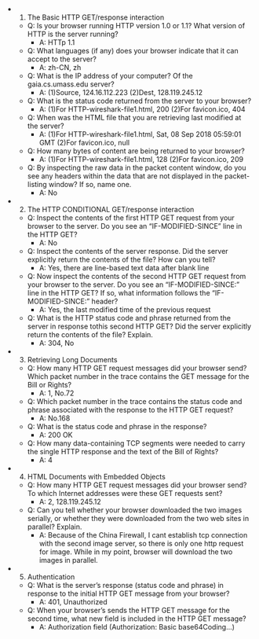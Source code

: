 - 1. The Basic HTTP GET/response interaction
    + Q: Is your browser running HTTP version 1.0 or 1.1? What version of HTTP is the server running?
        * A: HTTp 1.1
    + Q: What languages (if any) does your browser indicate that it can accept to the server?
        * A: zh-CN, zh
    + Q: What is the IP address of your computer? Of the gaia.cs.umass.edu server?
        * A: (1)Source, 124.16.112.223 (2)Dest, 128.119.245.12
    + Q: What is the status code returned from the server to your browser?
        * A: (1)For HTTP-wireshark-file1.html, 200 (2)For favicon.ico, 404
    + Q: When was the HTML file that you are retrieving last modified at the server?
        * A: (1)For HTTP-wireshark-file1.html, Sat, 08 Sep 2018 05:59:01 GMT (2)For favicon.ico, null
    + Q: How many bytes of content are being returned to your browser?
        * A: (1)For HTTP-wireshark-file1.html, 128 (2)For favicon.ico, 209
    + Q: By inspecting the raw data in the packet content window, do you see any headers within the data that are not displayed in the packet-listing window? If so, name one.
        * A: No
- 2. The HTTP CONDITIONAL GET/response interaction
    + Q: Inspect the contents of the first HTTP GET request from your browser to the server. Do you see an “IF-MODIFIED-SINCE” line in the HTTP GET?
        *  A: No
    + Q: Inspect the contents of the server response. Did the server explicitly return the contents of the file? How can you tell?
        * A: Yes, there are line-based text data after blank line
    + Q: Now inspect the contents of the second HTTP GET request from your browser to the server. Do you see an “IF-MODIFIED-SINCE:” line in the HTTP GET? If so, what information follows the “IF-MODIFIED-SINCE:” header?
        * A: Yes, the last modified time of the previous request
    + Q: What is the HTTP status code and phrase returned from the server in response tothis second HTTP GET? Did the server explicitly return the contents of the file? Explain.
        * A: 304, No
- 3. Retrieving Long Documents
    + Q: How many HTTP GET request messages did your browser send? Which packet number in the trace contains the GET message for the Bill or Rights?
        * A: 1, No.72
    + Q: Which packet number in the trace contains the status code and phrase associated with the response to the HTTP GET request?
        * A: No.168
    + Q: What is the status code and phrase in the response?
        * A: 200 OK
    + Q: How many data-containing TCP segments were needed to carry the single HTTP response and the text of the Bill of Rights?
        * A: 4
- 4. HTML Documents with Embedded Objects
    + Q: How many HTTP GET request messages did your browser send? To which Internet addresses were these GET requests sent?
        * A: 2, 128.119.245.12
    + Q: Can you tell whether your browser downloaded the two images serially, or whether they were downloaded from the two web sites in parallel? Explain.
        * A: Because of the China Firewall, I cant establish tcp connection with the second image server, so there is only one http request for image. While in my point, browser will download the two images in parallel.
- 5. Authentication
    + Q: What is the server’s response (status code and phrase) in response to the initial HTTP GET message from your browser?
        * A: 401, Unauthorized
    + Q: When your browser’s sends the HTTP GET message for the second time, what new field is included in the HTTP GET message?
        * A: Authorization field (Authorization: Basic base64Coding...)